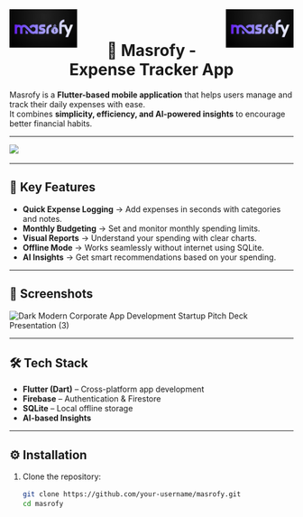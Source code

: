 <div>
  <img src="./assets/masrofy1.png" width="120" align="left" />
  <img src="./assets/masrofy1.png" width="120" align="right" />
</div>
<br>

<h1 align="center">💸 Masrofy - Expense Tracker App</h1>

Masrofy is a **Flutter-based mobile application** that helps users manage and track their daily expenses with ease.  
It combines **simplicity, efficiency, and AI-powered insights** to encourage better financial habits.  

---

<img src="./assets/masrofy_cover.png" />

---

## 🚀 Key Features

- **Quick Expense Logging** → Add expenses in seconds with categories and notes.  
- **Monthly Budgeting** → Set and monitor monthly spending limits.  
- **Visual Reports** → Understand your spending with clear charts.  
- **Offline Mode** → Works seamlessly without internet using SQLite.  
- **AI Insights** → Get smart recommendations based on your spending.  

---

## 📱 Screenshots
<img width="1920" height="1080" alt="Dark Modern Corporate App Development Startup Pitch Deck Presentation (3)" src="https://github.com/user-attachments/assets/3fbc95e7-3bb1-429a-9189-01e6f9413662" />

---

## 🛠 Tech Stack

- **Flutter (Dart)** – Cross-platform app development  
- **Firebase** – Authentication & Firestore  
- **SQLite** – Local offline storage  
- **AI-based Insights**  

---
## ⚙️ Installation

1. Clone the repository:
   ```bash
   git clone https://github.com/your-username/masrofy.git
   cd masrofy

